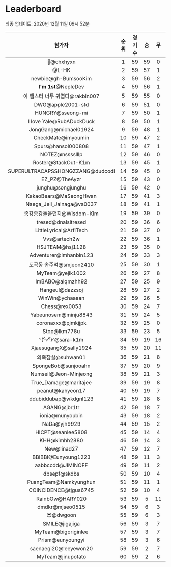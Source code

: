 # Leaderboard
최종 업데이트: 2020년 12월 11일 09시 52분




| 참가자 | 순위 | 경기수 | 승 | 무 | 패 | 승점 |
|:---:|:---:|:---:|:---:|:---:|:---:|:---:|
| 👑@chxhyxn | 1 | 59 | 59 | 0 | 0 | 177 |
| @L-HK | 2 | 59 | 57 | 1 | 1 | 172 |
| newbie@gh-BumsooKim | 3 | 59 | 56 | 2 | 1 | 170 |
| **I'm 1st**@NepleDev | 4 | 59 | 56 | 1 | 2 | 169 |
| 아 햄스터 너무 귀엽다@rakbin007 | 5 | 59 | 55 | 0 | 4 | 165 |
| DWG@apple2001-std | 6 | 59 | 51 | 0 | 8 | 153 |
| HUNGRY@sseong-mi | 7 | 59 | 50 | 1 | 8 | 151 |
| I love Yale@RubADuckDuck | 8 | 59 | 50 | 1 | 8 | 151 |
| JongGang@michael01924 | 9 | 59 | 48 | 1 | 10 | 145 |
| CheckMate@imyoumin | 10 | 59 | 47 | 2 | 10 | 143 |
| Spurs@hansol000808 | 11 | 59 | 47 | 1 | 11 | 142 |
| NOTEZ@nsssslllp | 12 | 59 | 46 | 0 | 13 | 138 |
| Roster@StackOut-K1m | 13 | 59 | 45 | 1 | 13 | 136 |
| SUPERULTRACAPSSHONGZZANG@dudcodi | 14 | 59 | 45 | 0 | 14 | 135 |
| EZ_PZ@TheAyzr | 15 | 59 | 43 | 0 | 16 | 129 |
| junghu@songjunghu | 16 | 59 | 42 | 0 | 17 | 126 |
| KakaoBears@MaSeongHwan | 17 | 59 | 41 | 3 | 15 | 126 |
| Naega_Jeil_Jalnaga@va0037 | 18 | 59 | 41 | 1 | 17 | 124 |
| 종강종강돌을던지@Wisdom-Kim | 19 | 59 | 39 | 0 | 20 | 117 |
| tresed@dnalsitresed | 20 | 59 | 36 | 6 | 17 | 114 |
| LittleLyrical@ArfiTech | 21 | 59 | 37 | 0 | 22 | 111 |
| Vvs@artech2w | 22 | 59 | 36 | 1 | 22 | 109 |
| HSJTEAM@hsj1128 | 23 | 59 | 35 | 0 | 24 | 105 |
| Adventurer@Imhanbin123 | 24 | 59 | 33 | 3 | 23 | 102 |
| 도곡동 솜주먹@smjeon2410 | 25 | 59 | 30 | 1 | 28 | 91 |
| MyTeam@yejik1002 | 26 | 59 | 27 | 8 | 24 | 89 |
| ImBABO@alqmzhh92 | 27 | 59 | 25 | 9 | 25 | 84 |
| Hangeul@dazzsoj | 28 | 59 | 27 | 2 | 30 | 83 |
| WinWin@ychaaaan | 29 | 59 | 26 | 5 | 28 | 83 |
| Chess@rex0053 | 30 | 59 | 24 | 7 | 28 | 79 |
| Yabeunosem@minju8843 | 31 | 59 | 24 | 5 | 30 | 77 |
| coronaxxx@pjmkjjpk | 32 | 59 | 25 | 0 | 34 | 75 |
| Stop@lkm778u | 33 | 59 | 23 | 5 | 31 | 74 |
| ◝(⁰▿⁰)◜@sara-k1m | 34 | 59 | 19 | 16 | 24 | 73 |
| XjaesugangX@sally1924 | 35 | 59 | 20 | 11 | 28 | 71 |
| 의죽참살@suhwan01 | 36 | 59 | 21 | 8 | 30 | 71 |
| SpongeBob@sunjooahn | 37 | 59 | 20 | 9 | 30 | 69 |
| Numseil@Jeon-Minjeong | 38 | 59 | 21 | 3 | 35 | 66 |
| True_Damage@maritajee | 39 | 59 | 19 | 8 | 32 | 65 |
| peanut@kahyeon17 | 40 | 59 | 19 | 7 | 33 | 64 |
| ddubiddubap@wkdgnl123 | 41 | 59 | 18 | 8 | 33 | 62 |
| AGANG@jbr1tr | 42 | 59 | 18 | 7 | 34 | 61 |
| ionia@munyoubin | 43 | 59 | 18 | 2 | 39 | 56 |
| NaDa@yjh9929 | 44 | 59 | 15 | 2 | 42 | 47 |
| HICPT@seanlee5808 | 45 | 59 | 14 | 4 | 41 | 46 |
| KHH@kimhh2880 | 46 | 59 | 14 | 3 | 42 | 45 |
| New@linad27 | 47 | 59 | 12 | 7 | 40 | 43 |
| BBIBBI@Eunyoung1223 | 48 | 59 | 11 | 3 | 45 | 36 |
| aabbccdd@JIMINOFF | 49 | 59 | 11 | 2 | 46 | 35 |
| dbsepf@skdbs | 50 | 59 | 10 | 4 | 45 | 34 |
| PuangTeam@Namkyunghun | 51 | 59 | 11 | 1 | 47 | 34 |
| COINCIDENCE@tjgus6745 | 52 | 59 | 10 | 4 | 45 | 34 |
| RainbOw@HARY020 | 53 | 59 | 5 | 11 | 43 | 26 |
| dmdkr@mjseo0515 | 54 | 59 | 6 | 3 | 50 | 21 |
| 😎@dwgoon | 55 | 59 | 6 | 3 | 50 | 21 |
| SMILE@jigajiga | 56 | 59 | 3 | 7 | 49 | 16 |
| MyTeam@bigoriginlee | 57 | 59 | 3 | 7 | 49 | 16 |
| Prism@eunyoungyi | 58 | 59 | 3 | 6 | 50 | 15 |
| saenaegi20@leeyewon20 | 59 | 59 | 2 | 7 | 50 | 13 |
| MyTeam@jinupotato | 60 | 59 | 2 | 6 | 51 | 12 |